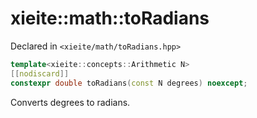 # xieite::math::toRadians
Declared in `<xieite/math/toRadians.hpp>`
```cpp
template<xieite::concepts::Arithmetic N>
[[nodiscard]]
constexpr double toRadians(const N degrees) noexcept;
```
Converts degrees to radians.
